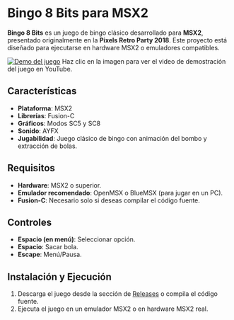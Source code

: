 # Bingo 8 Bits para MSX2

**Bingo 8 Bits** es un juego de bingo clásico desarrollado para **MSX2**, presentado originalmente en la **Pixels Retro Party 2018**. Este proyecto está diseñado para ejecutarse en hardware MSX2 o emuladores compatibles.

[![Demo del juego](https://img.youtube.com/vi/ll12DfP2-BE/0.jpg)](https://www.youtube.com/watch?v=ll12DfP2-BE)
Haz clic en la imagen para ver el video de demostración del juego en YouTube.

## Características

- **Plataforma**: MSX2
- **Librerías**: Fusion-C
- **Gráficos**: Modos SC5 y SC8
- **Sonido**: AYFX
- **Jugabilidad**: Juego clásico de bingo con animación del bombo y extracción de bolas.

## Requisitos

- **Hardware**: MSX2 o superior.
- **Emulador recomendado**: OpenMSX o BlueMSX (para jugar en un PC).
- **Fusion-C**: Necesario solo si deseas compilar el código fuente.

## Controles

- **Espacio (en menú)**: Seleccionar opción.
- **Espacio**: Sacar bola.
- **Escape**: Menú/Pausa.

## Instalación y Ejecución

1. Descarga el juego desde la sección de [Releases](https://github.com/marcoslm/bingo8bits_msx2/releases) o compila el código fuente.
2. Ejecuta el juego en un emulador MSX2 o en hardware MSX2 real.
